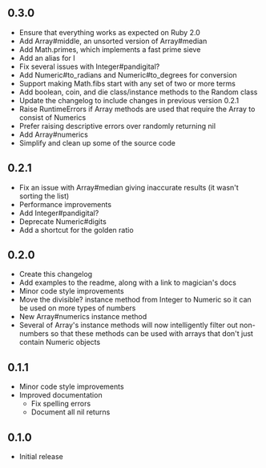 ## 0.3.0
- Ensure that everything works as expected on Ruby 2.0
- Add Array#middle, an unsorted version of Array#median
- Add Math.primes, which implements a fast prime sieve
- Add an alias for I
- Fix several issues with Integer#pandigital?
- Add Numeric#to_radians and Numeric#to_degrees for conversion
- Support making Math.fibs start with any set of two or more terms
- Add boolean, coin, and die class/instance methods to the Random class
- Update the changelog to include changes in previous version 0.2.1
- Raise RuntimeErrors if Array methods are used that require the Array to consist of
  Numerics
- Prefer raising descriptive errors over randomly returning nil
- Add Array#numerics
- Simplify and clean up some of the source code

## 0.2.1
- Fix an issue with Array#median giving inaccurate results (it wasn't sorting
  the list)
- Performance improvements
- Add Integer#pandigital?
- Deprecate Numeric#digits
- Add a shortcut for the golden ratio

## 0.2.0
- Create this changelog
- Add examples to the readme, along with a link to magician's docs
- Minor code style improvements
- Move the divisible? instance method from Integer to Numeric so it can be used
  on more types of numbers
- New Array#numerics instance method
- Several of Array's instance methods will now intelligently filter out
  non-numbers so that these methods can be used with arrays that don't just
  contain Numeric objects

## 0.1.1
- Minor code style improvements
- Improved documentation
  - Fix spelling errors
  - Document all nil returns

## 0.1.0
- Initial release
